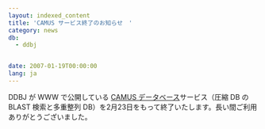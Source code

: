 ```yaml
---
layout: indexed_content
title: 'CAMUS サービス終了のお知らせ　'
category: news
db:
  - ddbj


date: 2007-01-19T00:00:00
lang: ja
---
```


DDBJ が WWW で公開している <a href="http://hypernig.nig.ac.jp/camus/">CAMUS データベース</a>サービス（圧縮 DB の BLAST 検索と多重整列 DB）を2月23日をもって終了いたします。長い間ご利用ありがとうございました。
